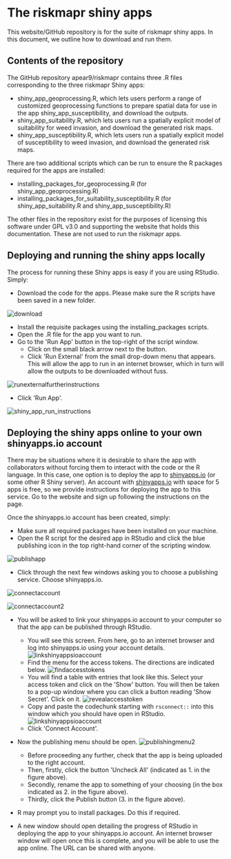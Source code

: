 # The riskmapr shiny apps

This website/GitHub repository is for the suite of riskmapr shiny apps. In this document, we outline how to download and run them. 

## Contents of the repository

The GitHub repository apear9/riskmapr contains three .R files corresponding to the three riskmapr Shiny apps:

* shiny_app_geoprocessing.R, which lets users perform a range of customized geoprocessing functions to prepare spatial data for use in the app shiny_app_susceptibility, and download the outputs.
* shiny_app_suitability.R, which lets users run a spatially explicit model of suitability for weed invasion, and download the generated risk maps. 
* shiny_app_susceptibility.R, which lets users run a spatially explicit model of susceptibility to weed invasion, and download the generated risk maps.

There are two additional scripts which can be run to ensure the R packages required for the apps are installed:

* installing_packages_for_geoprocessing.R (for shiny_app_geoprocessing.R)
* installing_packages_for_suitability_susceptibility.R (for shiny_app_suitability.R and shiny_app_susceptibility.R)

The other files in the repository exist for the purposes of licensing this software under GPL v3.0 and supporting the website that holds this documentation. These are not used to run the riskmapr apps. 

## Deploying and running the shiny apps locally

The process for running these Shiny apps is easy if you are using RStudio. Simply:

* Download the code for the apps. Please make sure the R scripts have been saved in a new folder.  

![download](https://user-images.githubusercontent.com/17267197/52981526-f4fd7480-342b-11e9-8ea4-d2e296418c6c.png)

* Install the requisite packages using the installing_packages scripts.
* Open the .R file for the app you want to run.
* Go to the 'Run App' button in the top-right of the script window. 
    * Click on the small black arrow next to the button.
    * Click 'Run External' from the small drop-down menu that appears. This will allow the app to run in an internet browser, which in turn will allow the outputs to be downloaded without fuss. 

![runexternalfurtherinstructions](https://user-images.githubusercontent.com/17267197/52981533-fd55af80-342b-11e9-82d7-374203bc4371.png)

* Click 'Run App'.

![shiny_app_run_instructions](https://user-images.githubusercontent.com/17267197/52686165-38716200-2f98-11e9-89e6-4e3e1e0f4b29.png)

## Deploying the shiny apps online to your own shinyapps.io account

There may be situations where it is desirable to share the app with collaborators without forcing them to interact with the code or the R language. In this case, one option is to deploy the app to [shinyapps.io](https://www.shinyapps.io/) (or some other R Shiny server). An account with [shinyapps.io](https://www.shinyapps.io) with space for 5 apps is free, so we provide instructions for deploying the app to this service. Go to the website and sign up following the instructions on the page.

Once the shinyapps.io account has been created, simply:

* Make sure all required packages have been installed on your machine.
* Open the R script for the desired app in RStudio and click the blue publishing icon in the top right-hand corner of the scripting window.

![publishapp](https://user-images.githubusercontent.com/17267197/53022457-f029d680-34a6-11e9-9f85-10bf21d38de7.png)

* Click through the next few windows asking you to choose a publishing service. Choose shinyapps.io. 

![connectaccount](https://user-images.githubusercontent.com/17267197/53022582-341cdb80-34a7-11e9-8c6f-ffadad97eefc.PNG)

![connectaccount2](https://user-images.githubusercontent.com/17267197/53022651-5878b800-34a7-11e9-9191-b18646988f8b.PNG)

* You will be asked to link your shinyapps.io account to your computer so that the app can be published through RStudio. 
    * You will see this screen. From here, go to an internet browser and log into shinyapps.io using your account details.
![linkshinyappsioaccount](https://user-images.githubusercontent.com/17267197/53022687-6af2f180-34a7-11e9-9bce-76a35e8a685b.PNG)
    * Find the menu for the access tokens. The directions are indicated below.
![findaccesstokens](https://user-images.githubusercontent.com/17267197/53022855-ca510180-34a7-11e9-90da-bea95dc8d429.png)
    * You will find a table with entries that look like this. Select your access token and click on the 'Show' button. You will then be taken to a pop-up window where you can click a button reading 'Show Secret'. Click on it.
![revealaccesstoken](https://user-images.githubusercontent.com/17267197/53022905-e654a300-34a7-11e9-8a29-0e19603c8dd7.png)
    * Copy and paste the codechunk starting with `rsconnect::` into this window which you should have open in RStudio.
![linkshinyappsioaccount](https://user-images.githubusercontent.com/17267197/53023259-91655c80-34a8-11e9-9c3c-e6991d5e1f8c.PNG)
    * Click 'Connect Account'.
    
* Now the publishing menu should be open. 
![publishingmenu2](https://user-images.githubusercontent.com/17267197/53023364-cd98bd00-34a8-11e9-822b-28062cd24178.png)
    * Before proceeding any further, check that the app is being uploaded to the right account.
    * Then, firstly, click the button 'Uncheck All' (indicated as 1. in the figure above). 
    * Secondly, rename the app to something of your choosing (in the box indicated as 2. in the figure above).
    * Thirdly, click the Publish button (3. in the figure above).
    
* R may prompt you to install packages. Do this if required. 
* A new window should open detailing the progress of RStudio in deploying the app to your shinyapps.io account. An internet browser window will open once this is complete, and you will be able to use the app online. The URL can be shared with anyone. 


